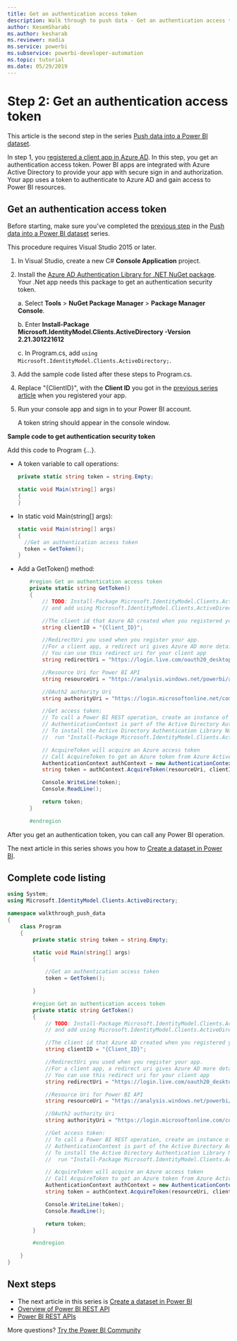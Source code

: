 ```yaml
---
title: Get an authentication access token
description: Walk through to push data - Get an authentication access token
author: KesemSharabi
ms.author: kesharab
ms.reviewer: madia
ms.service: powerbi
ms.subservice: powerbi-developer-automation
ms.topic: tutorial
ms.date: 05/29/2019
---
```


# Step 2: Get an authentication access token

This article is the second step in the series [Push data into a Power BI dataset](walkthrough-push-data.md).

In step 1, you [registered a client app in Azure AD](../register-app.md). In this step, you get an authentication access token. Power BI apps are integrated with Azure Active Directory to provide your app with secure sign in and authorization. Your app uses a token to authenticate to Azure AD and gain access to Power BI resources.

## Get an authentication access token

Before starting, make sure you've completed the [previous step](../register-app.md) in the [Push data into a Power BI dataset](walkthrough-push-data.md) series. 

This procedure requires Visual Studio 2015 or later.

1. In Visual Studio, create a new C# **Console Application** project.

2. Install the [Azure AD Authentication Library for .NET NuGet package](https://www.nuget.org/packages/Microsoft.IdentityModel.Clients.ActiveDirectory/2.22.302111727). Your .Net app needs this package to get an authentication security token. 

     a. Select **Tools** > **NuGet Package Manager** > **Package Manager Console**.

     b. Enter **Install-Package Microsoft.IdentityModel.Clients.ActiveDirectory -Version 2.21.301221612**

     c. In Program.cs, add `using Microsoft.IdentityModel.Clients.ActiveDirectory;`.

3. Add the sample code listed after these steps to Program.cs.

4. Replace "{ClientID}", with the **Client ID** you got in the [previous series article](../register-app.md) when you registered your app.

5. Run your console app and sign in to your Power BI account. 

   A token string should appear in the console window.

**Sample code to get authentication security token**

Add this code to Program {...}.

* A token variable to call operations: 
  
  ```csharp
  private static string token = string.Empty;
  
  static void Main(string[] args)
  {
  }
  ```
* In static void Main(string[] args):
  
  ```csharp
  static void Main(string[] args)
  {
    //Get an authentication access token
    token = GetToken();
  }
  ```
* Add a GetToken() method:

```csharp
       #region Get an authentication access token
       private static string GetToken()
       {
           // TODO: Install-Package Microsoft.IdentityModel.Clients.ActiveDirectory -Version 2.21.301221612
           // and add using Microsoft.IdentityModel.Clients.ActiveDirectory

           //The client id that Azure AD created when you registered your client app.
           string clientID = "{Client_ID}";

           //RedirectUri you used when you register your app.
           //For a client app, a redirect uri gives Azure AD more details on the application that it will authenticate.
           // You can use this redirect uri for your client app
           string redirectUri = "https://login.live.com/oauth20_desktop.srf";

           //Resource Uri for Power BI API
           string resourceUri = "https://analysis.windows.net/powerbi/api";

           //OAuth2 authority Uri
           string authorityUri = "https://login.microsoftonline.net/common/";

           //Get access token:
           // To call a Power BI REST operation, create an instance of AuthenticationContext and call AcquireToken
           // AuthenticationContext is part of the Active Directory Authentication Library NuGet package
           // To install the Active Directory Authentication Library NuGet package in Visual Studio,
           //  run "Install-Package Microsoft.IdentityModel.Clients.ActiveDirectory" from the nuget Package Manager Console.

           // AcquireToken will acquire an Azure access token
           // Call AcquireToken to get an Azure token from Azure Active Directory token issuance endpoint
           AuthenticationContext authContext = new AuthenticationContext(authorityUri);
           string token = authContext.AcquireToken(resourceUri, clientID, new Uri(redirectUri)).AccessToken;

           Console.WriteLine(token);
           Console.ReadLine();

           return token;
       }

       #endregion
```

After you get an authentication token, you can call any Power BI operation.

The next article in this series shows you how to [Create a dataset in Power BI](walkthrough-push-data-create-dataset.md).


## Complete code listing

```csharp
using System;
using Microsoft.IdentityModel.Clients.ActiveDirectory;

namespace walkthrough_push_data
{
    class Program
    {
        private static string token = string.Empty;

        static void Main(string[] args)
        {

            //Get an authentication access token
            token = GetToken();

        }

        #region Get an authentication access token
        private static string GetToken()
        {
            // TODO: Install-Package Microsoft.IdentityModel.Clients.ActiveDirectory -Version 2.21.301221612
            // and add using Microsoft.IdentityModel.Clients.ActiveDirectory

            //The client id that Azure AD created when you registered your client app.
            string clientID = "{Client_ID}";

            //RedirectUri you used when you register your app.
            //For a client app, a redirect uri gives Azure AD more details on the application that it will authenticate.
            // You can use this redirect uri for your client app
            string redirectUri = "https://login.live.com/oauth20_desktop.srf";

            //Resource Uri for Power BI API
            string resourceUri = "https://analysis.windows.net/powerbi/api";

            //OAuth2 authority Uri
            string authorityUri = "https://login.microsoftonline.com/common/";

            //Get access token:
            // To call a Power BI REST operation, create an instance of AuthenticationContext and call AcquireToken
            // AuthenticationContext is part of the Active Directory Authentication Library NuGet package
            // To install the Active Directory Authentication Library NuGet package in Visual Studio,
            //  run "Install-Package Microsoft.IdentityModel.Clients.ActiveDirectory" from the nuget Package Manager Console.

            // AcquireToken will acquire an Azure access token
            // Call AcquireToken to get an Azure token from Azure Active Directory token issuance endpoint
            AuthenticationContext authContext = new AuthenticationContext(authorityUri);
            string token = authContext.AcquireToken(resourceUri, clientID, new Uri(redirectUri)).AccessToken;

            Console.WriteLine(token);
            Console.ReadLine();

            return token;
        }

        #endregion

    }
}
```



## Next steps

* The next article in this series is [Create a dataset in Power BI](walkthrough-push-data-create-dataset.md)
* [Overview of Power BI REST API](overview-of-power-bi-rest-api.md)  
* [Power BI REST APIs](https://docs.microsoft.com/rest/api/power-bi/)  

More questions? [Try the Power BI Community](https://community.powerbi.com/)